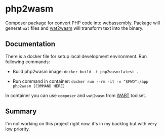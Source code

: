 # php2wasm

Composer package for convert PHP code into webassembly.
Package will generat `wat` files and [wat2wasm](https://webassembly.github.io/wabt/doc/wat2wasm.1.html) will transform text into the binary.

## Documentation

There is a docker file for setup local development environment.
Run following commands:

- Build php2wasm image: `docker build -t php2wasm:latest .`

- Run command in container: `docker run --rm -it -v "$PWD":/app php2wasm [COMMAND HERE]`

In container you can use `composer` and `wat2wasm` from [WABT](https://github.com/WebAssembly/wabt) toolset.

## Summary

I'm not working on this project right now.
it's in my backlog but with very low priority. 
